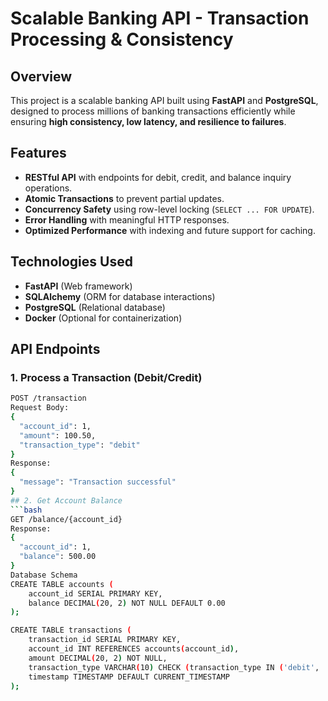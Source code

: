 # Scalable Banking API - Transaction Processing & Consistency

## Overview
This project is a scalable banking API built using **FastAPI** and **PostgreSQL**, designed to process millions of banking transactions efficiently while ensuring **high consistency, low latency, and resilience to failures**.

## Features
- **RESTful API** with endpoints for debit, credit, and balance inquiry operations.
- **Atomic Transactions** to prevent partial updates.
- **Concurrency Safety** using row-level locking (`SELECT ... FOR UPDATE`).
- **Error Handling** with meaningful HTTP responses.
- **Optimized Performance** with indexing and future support for caching.

## Technologies Used
- **FastAPI** (Web framework)
- **SQLAlchemy** (ORM for database interactions)
- **PostgreSQL** (Relational database)
- **Docker** (Optional for containerization)

## API Endpoints
### 1. Process a Transaction (Debit/Credit)
```bash
POST /transaction
Request Body:
{
  "account_id": 1,
  "amount": 100.50,
  "transaction_type": "debit"
}
Response:
{
  "message": "Transaction successful"
}
## 2. Get Account Balance
```bash
GET /balance/{account_id}
Response:
{
  "account_id": 1,
  "balance": 500.00
}
Database Schema
CREATE TABLE accounts (
    account_id SERIAL PRIMARY KEY,
    balance DECIMAL(20, 2) NOT NULL DEFAULT 0.00
);

CREATE TABLE transactions (
    transaction_id SERIAL PRIMARY KEY,
    account_id INT REFERENCES accounts(account_id),
    amount DECIMAL(20, 2) NOT NULL,
    transaction_type VARCHAR(10) CHECK (transaction_type IN ('debit', 'credit')),
    timestamp TIMESTAMP DEFAULT CURRENT_TIMESTAMP
);
